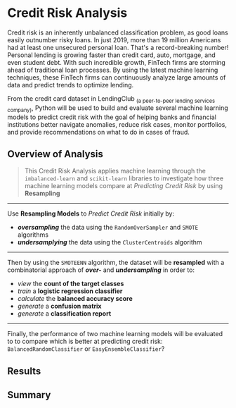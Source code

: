 # Credit Risk Analysis
Credit risk is an inherently unbalanced classification problem, as good loans easily outnumber risky loans. In just 2019, more than 19 million Americans had at least one unsecured personal loan. That's a record-breaking number! Personal lending is growing faster than credit card, auto, mortgage, and even student debt. With such incredible growth, FinTech firms are storming ahead of traditional loan processes. By using the latest machine learning techniques, these FinTech firms can continuously analyze large amounts of data and predict trends to optimize lending.

From the credit card dataset in LendingClub <sub>(a peer-to-peer lending services company)</sub>, Python will be used to build and evaluate several machine learning models to predict credit risk with the goal of helping banks and financial institutions better navigate anomalies, reduce risk cases, monitor portfolios, and provide recommendations on what to do in cases of fraud.

## Overview of Analysis
 > This Credit Risk Analysis applies machine learning through the `imbalanced-learn` and `scikit-learn` libraries to investigate how three machine learning models compare at *Predicting Credit Risk* by using **Resampling**

 ---
 Use **Resampling Models** to *Predict Credit Risk* initially by:
 - ***oversampling*** the data using the `RandomOverSampler` and `SMOTE` algorithms  
 - ***undersamplying*** the data using the `ClusterCentroids` algorithm

---
Then by using the `SMOTEENN` algorithm, the dataset will be **resampled** with a combinatorial approach of ***over-*** and ***undersampling*** in order to:
- *view* the **count of the target classes**
- *train* a **logistic regression classifier**
- *calculate* the **balanced accuracy score**
- *generate* a **confusion matrix**
- *generate* a **classification report**

--- 
Finally, the performance of two machine learning models will be evaluated to to compare which is better at predicting credit risk:  `BalancedRandomClassifier`    or     `EasyEnsembleClassifier`?
  

## Results

## Summary